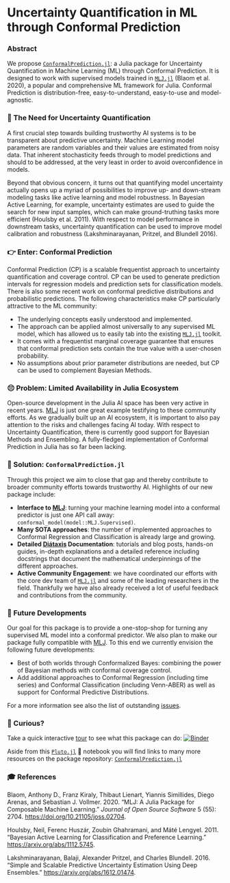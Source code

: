Uncertainty Quantification in ML through Conformal Prediction
================

### Abstract

We propose [`ConformalPrediction.jl`](https://github.com/pat-alt/ConformalPrediction.jl): a Julia package for Uncertainty Quantification in Machine Learning (ML) through Conformal Prediction. It is designed to work with supervised models trained in [`MLJ.jl`](https://alan-turing-institute.github.io/MLJ.jl/dev/) (Blaom et al. 2020), a popular and comprehensive ML framework for Julia. Conformal Prediction is distribution-free, easy-to-understand, easy-to-use and model-agnostic.

### 🔀 The Need for Uncertainty Quantification

A first crucial step towards building trustworthy AI systems is to be transparent about predictive uncertainty. Machine Learning model parameters are random variables and their values are estimated from noisy data. That inherent stochasticity feeds through to model predictions and should to be addressed, at the very least in order to avoid overconfidence in models.

Beyond that obvious concern, it turns out that quantifying model uncertainty actually opens up a myriad of possibilities to improve up- and down-stream modeling tasks like active learning and model robustness. In Bayesian Active Learning, for example, uncertainty estimates are used to guide the search for new input samples, which can make ground-truthing tasks more efficient (Houlsby et al. 2011). With respect to model performance in downstream tasks, uncertainty quantification can be used to improve model calibration and robustness (Lakshminarayanan, Pritzel, and Blundell 2016).

### 👉 Enter: Conformal Prediction

Conformal Prediction (CP) is a scalable frequentist approach to uncertainty quantification and coverage control. CP can be used to generate prediction intervals for regression models and prediction sets for classification models. There is also some recent work on conformal predictive distributions and probabilistic predictions. The following characteristics make CP particularly attractive to the ML community:

- The underlying concepts easily understood and implemented.
- The approach can be applied almost universally to any supervised ML model, which has allowed us to easily tab into the existing [`MLJ.jl`](https://alan-turing-institute.github.io/MLJ.jl/dev/) toolkit.
- It comes with a frequentist marginal coverage guarantee that ensures that conformal prediction sets contain the true value with a user-chosen probability.
- No assumptions about prior parameter distributions are needed, but CP can be used to complement Bayesian Methods.

### 😔 Problem: Limited Availability in Julia Ecosystem

Open-source development in the Julia AI space has been very active in recent years. [MLJ](https://alan-turing-institute.github.io/MLJ.jl/dev/) is just one great example testifying to these community efforts. As we gradually built up an AI ecosystem, it is important to also pay attention to the risks and challenges facing AI today. With respect to Uncertainty Quantification, there is currently good support for Bayesian Methods and Ensembling. A fully-fledged implementation of Conformal Prediction in Julia has so far been lacking.

### 🎉 Solution: `ConformalPrediction.jl`

Through this project we aim to close that gap and thereby contribute to broader community efforts towards trustworthy AI. Highlights of our new package include:

- **Interface to [MLJ](https://alan-turing-institute.github.io/MLJ.jl/dev/)**: turning your machine learning model into a conformal predictor is just one API call away: `conformal_model(model::MLJ.Supervised)`.
- **Many SOTA approaches**: the number of implemented approaches to Conformal Regression and Classification is already large and growing.
- **Detailed [Diátaxis](https://diataxis.fr/) Documentation**: tutorials and blog posts, hands-on guides, in-depth explanations and a detailed reference including docstrings that document the mathematical underpinnings of the different approaches.
- **Active Community Engagement**: we have coordinated our efforts with the core dev team of [`MLJ.jl`](https://alan-turing-institute.github.io/MLJ.jl/dev/) and some of the leading researchers in the field. Thankfully we have also already received a lot of useful feedback and contributions from the community.

### 🎯 Future Developments

Our goal for this package is to provide a one-stop-shop for turning any supervised ML model into a conformal predictor. We also plan to make our package fully compatible with [MLJ](https://alan-turing-institute.github.io/MLJ.jl/dev/). To this end we currently envision the following future developments:

- Best of both worlds through Conformalized Bayes: combining the power of Bayesian methods with conformal coverage control.
- Add additional approaches to Conformal Regression (including time series) and Conformal Classification (including Venn-ABER) as well as support for Conformal Predictive Distributions.

For a more information see also the list of outstanding [issues](https://github.com/pat-alt/ConformalPrediction.jl/issues).

### 🧐 Curious?

Take a quick interactive [tour](https://binder.plutojl.org/v0.19.12/open?url=https%253A%252F%252Fraw.githubusercontent.com%252Fpat-alt%252FConformalPrediction.jl%252Fmain%252Fdocs%252Fpluto%252Fintro.jl) to see what this package can do: [![Binder](https://mybinder.org/badge_logo.svg)](https://binder.plutojl.org/v0.19.12/open?url=https%253A%252F%252Fraw.githubusercontent.com%252Fpat-alt%252FConformalPrediction.jl%252Fmain%252Fdocs%252Fpluto%252Fintro.jl)

Aside from this [`Pluto.jl`](https://github.com/fonsp/Pluto.jl) 🎈 notebook you will find links to many more resources on the package repository: [`ConformalPrediction.jl`](https://github.com/pat-alt/ConformalPrediction.jl)

### 🎓 References

Blaom, Anthony D., Franz Kiraly, Thibaut Lienart, Yiannis Simillides, Diego Arenas, and Sebastian J. Vollmer. 2020. “MLJ: A Julia Package for Composable Machine Learning.” *Journal of Open Source Software* 5 (55): 2704. <https://doi.org/10.21105/joss.02704>.

Houlsby, Neil, Ferenc Huszár, Zoubin Ghahramani, and Máté Lengyel. 2011. “Bayesian Active Learning for Classification and Preference Learning.” <https://arxiv.org/abs/1112.5745>.

Lakshminarayanan, Balaji, Alexander Pritzel, and Charles Blundell. 2016. “Simple and Scalable Predictive Uncertainty Estimation Using Deep Ensembles.” <https://arxiv.org/abs/1612.01474>.
